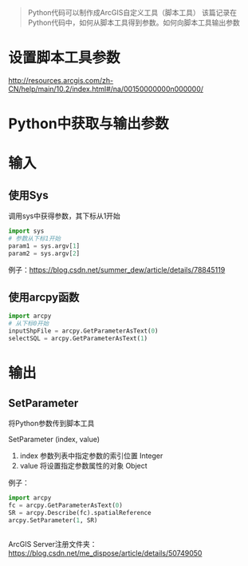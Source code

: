 >Python代码可以制作成ArcGIS自定义工具（脚本工具）
>该篇记录在Python代码中，如何从脚本工具得到参数。如何向脚本工具输出参数

# 设置脚本工具参数
http://resources.arcgis.com/zh-CN/help/main/10.2/index.html#/na/00150000000n000000/

# Python中获取与输出参数

# 输入
## 使用Sys
调用sys中获得参数，其下标从1开始

```python
import sys
# 参数从下标1开始
param1 = sys.argv[1]
param2 = sys.argv[2]
```


例子：https://blog.csdn.net/summer_dew/article/details/78845119

## 使用arcpy函数

```python
import arcpy
# 从下标0开始
inputShpFile = arcpy.GetParameterAsText(0)  
selectSQL = arcpy.GetParameterAsText(1) 
```

# 输出


## SetParameter
将Python参数传到脚本工具

SetParameter (index, value)
1. index 参数列表中指定参数的索引位置 Integer 
2. value 将设置指定参数属性的对象 Object 


例子：
```python
import arcpy
fc = arcpy.GetParameterAsText(0)
SR = arcpy.Describe(fc).spatialReference
arcpy.SetParameter(1, SR)
```

## 



ArcGIS Server注册文件夹：https://blog.csdn.net/me_dispose/article/details/50749050